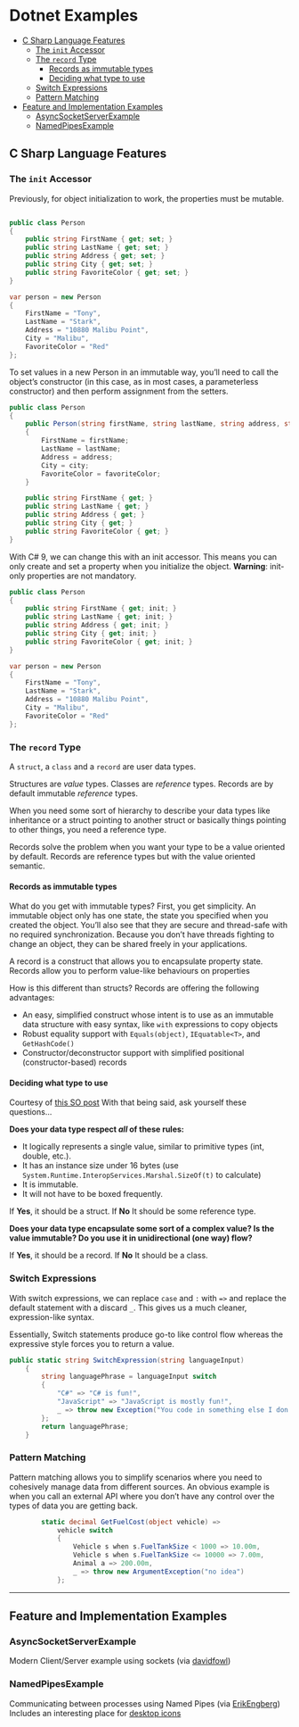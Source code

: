 # Dotnet Examples

- [C Sharp Language Features](#c-sharp-language-features)
  - [The `init` Accessor](#the-init-accessor)
  - [The `record` Type](#the-record-type)
    - [Records as immutable types](#records-as-immutable-types)
    - [Deciding what type to use](#deciding-what-type-to-use)
  - [Switch Expressions](#switch-expressions)
  - [Pattern Matching](#pattern-matching)
- [Feature and Implementation Examples](#feature-and-implementation-examples)
  - [AsyncSocketServerExample](#asyncsocketserverexample)
  - [NamedPipesExample](#namedpipesexample)

## C Sharp Language Features

### The `init` Accessor

Previously, for object initialization to work, the properties must be mutable.

```c#

public class Person
{
    public string FirstName { get; set; }
    public string LastName { get; set; }
    public string Address { get; set; }
    public string City { get; set; }
    public string FavoriteColor { get; set; }
}

var person = new Person
{
    FirstName = "Tony",
    LastName = "Stark",
    Address = "10880 Malibu Point",
    City = "Malibu",
    FavoriteColor = "Red"
};
```

To set values in a new Person in an immutable way, you’ll need to call the object’s constructor (in this case, as in most cases, a parameterless constructor) and then perform assignment from the setters.

```c#
public class Person
{
    public Person(string firstName, string lastName, string address, string city, string favoriteColor)
    {
        FirstName = firstName;
        LastName = lastName;
        Address = address;
        City = city;
        FavoriteColor = favoriteColor;
    }

    public string FirstName { get; }
    public string LastName { get; }
    public string Address { get; }
    public string City { get; }
    public string FavoriteColor { get; }
}
```

With C# 9, we can change this with an init accessor. This means you can only create and set a property when you initialize the object. **Warning**: init-only properties are not mandatory.

```c#
public class Person
{
    public string FirstName { get; init; }
    public string LastName { get; init; }
    public string Address { get; init; }
    public string City { get; init; }
    public string FavoriteColor { get; init; }
}

var person = new Person
{
    FirstName = "Tony",
    LastName = "Stark",
    Address = "10880 Malibu Point",
    City = "Malibu",
    FavoriteColor = "Red"
};

```

### The `record` Type

A `struct`, a `class` and a `record` are user data types.

Structures are *value* types. Classes are *reference* types. Records are by default immutable *reference* types.

When you need some sort of hierarchy to describe your data types like inheritance or a struct pointing to another struct or basically things pointing to other things, you need a reference type.

Records solve the problem when you want your type to be a value oriented by default. Records are reference types but with the value oriented semantic.

#### Records as immutable types

What do you get with immutable types? First, you get simplicity. An immutable object only has one state, the state you specified when you created the object. You’ll also see that they are secure and thread-safe with no required synchronization. Because you don’t have threads fighting to change an object, they can be shared freely in your applications.

A record is a construct that allows you to encapsulate property state.
Records allow you to perform value-like behaviours on properties

How is this different than structs? Records are offering the following advantages:

- An easy, simplified construct whose intent is to use as an immutable data structure 
  with easy syntax, like `with` expressions to copy objects
- Robust equality support with `Equals(object)`, `IEquatable<T>`, and `GetHashCode()`
- Constructor/deconstructor support with simplified positional (constructor-based) records

#### Deciding what type to use

Courtesy of [this SO post](https://stackoverflow.com/questions/64816714/when-to-use-record-vs-class-vs-struct)
With that being said, ask yourself these questions...

**Does your data type respect *all* of these rules:**

- It logically represents a single value, similar to primitive types (int, double, etc.).
- It has an instance size under 16 bytes (use `System.Runtime.InteropServices.Marshal.SizeOf(t)` to calculate)
- It is immutable.
- It will not have to be boxed frequently.

If **Yes**, it should be a struct.  If **No** It should be some reference type.

**Does your data type encapsulate some sort of a complex value? Is the value immutable? Do you use it in unidirectional (one way) flow?**

If **Yes**, it should be a record.  If **No** It should be a class.

### Switch Expressions

With switch expressions, we can replace `case` and `:` with `=>` and replace the default statement with a discard `_`. This gives us a much cleaner, expression-like syntax.

Essentially, Switch statements produce go-to like control flow whereas the expressive style forces you to return a value.

```c#
public static string SwitchExpression(string languageInput)
    {
        string languagePhrase = languageInput switch
        {
            "C#" => "C# is fun!",
            "JavaScript" => "JavaScript is mostly fun!",
            _ => throw new Exception("You code in something else I don't recognize."),
        };
        return languagePhrase;
    }
```

### Pattern Matching

Pattern matching allows you to simplify scenarios where you need to cohesively manage data from different sources. An obvious example is when you call an external API where you don’t have any control over the types of data you are getting back.

```c#
        static decimal GetFuelCost(object vehicle) =>
            vehicle switch
            {
                Vehicle s when s.FuelTankSize < 1000 => 10.00m,
                Vehicle s when s.FuelTankSize <= 10000 => 7.00m,
                Animal a => 200.00m,
                _ => throw new ArgumentException("no idea")
            };
```

---

## Feature and Implementation Examples

### AsyncSocketServerExample

Modern Client/Server example using sockets (via [davidfowl](https://github.com/davidfowl/DotNetCodingPatterns/blob/main/2.md))

### NamedPipesExample

Communicating between processes using Named Pipes (via [ErikEngberg](https://erikengberg.com/named-pipes-in-net-6-with-tray-icon-and-service/))
Includes an interesting place for [desktop icons](https://icon-icons.com/)
